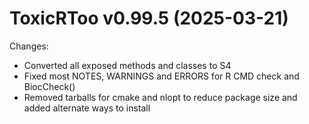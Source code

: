ToxicRToo v0.99.5 (2025-03-21)
==============

Changes:

* Converted all exposed methods and classes to S4
* Fixed most NOTES, WARNINGS and ERRORS for R CMD check and BiocCheck()
* Removed tarballs for cmake and nlopt to reduce package size and added alternate ways to install
